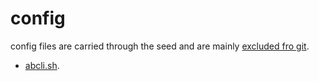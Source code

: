 # config

config files are carried through the seed and are mainly [excluded fro git](./.gitignore).

- [abcli.sh](./abcli.sh). 